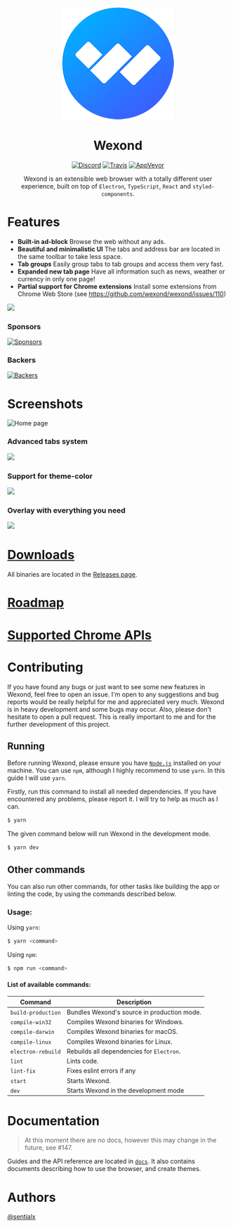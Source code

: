 <p align="center">
  <img src="static/app-icons/icon.png" width="256">
</p>

<div align="center">
  <h1>Wexond</h1>

[![Discord](https://img.shields.io/discord/307605794680209409.svg?style=flat-square)](https://discord.gg/yAA8DdK)
[![Travis](https://img.shields.io/travis/com/wexond/wexond.svg?style=flat-square)](https://travis-ci.com/wexond/wexond)
[![AppVeyor](https://img.shields.io/appveyor/ci/sentialx/wexond.svg?style=flat-square)](https://ci.appveyor.com/project/sentialx/wexond)

Wexond is an extensible web browser with a totally different user experience, built on top of `Electron`, `TypeScript`, `React` and `styled-components`.

</div>

# Features

- **Built-in ad-block** Browse the web without any ads.
- **Beautiful and minimalistic UI** The tabs and address bar are located in the same toolbar to take less space.
- **Tab groups** Easily group tabs to tab groups and access them very fast.
- **Expanded new tab page** Have all information such as news, weather or currency in only one page!
- **Partial support for Chrome extensions** Install some extensions from Chrome Web Store (see https://github.com/wexond/wexond/issues/110)

<a href="https://www.patreon.com/bePatron?u=12270966">
    <img src="https://c5.patreon.com/external/logo/become_a_patron_button@2x.png" width="160">
</a>

### Sponsors
[![Sponsors](https://opencollective.com/wexond/tiers/sponsor.svg?avatarHeight=48)](https://opencollective.com/wexond)

### Backers
[![Backers](https://opencollective.com/wexond/tiers/backer.svg?avatarHeight=48)](https://opencollective.com/wexond)

# Screenshots

![Home page](screenshots/screenshot-1.png)

### Advanced tabs system

![](screenshots/screen1.gif)

### Support for theme-color

![](screenshots/screen2.gif)

### Overlay with everything you need

![](screenshots/screen3.gif)

# [Downloads](https://github.com/wexond/wexond/releases)

All binaries are located in the [Releases page](https://github.com/wexond/wexond/releases).

# [Roadmap](https://github.com/wexond/wexond/projects)

# [Supported Chrome APIs](https://github.com/wexond/wexond/issues/110)

# Contributing

If you have found any bugs or just want to see some new features in Wexond, feel free to open an issue. I'm open to any suggestions and bug reports would be really helpful for me and appreciated very much. Wexond is in heavy development and some bugs may occur. Also, please don't hesitate to open a pull request. This is really important to me and for the further development of this project.

## Running

Before running Wexond, please ensure you have [`Node.js`](https://nodejs.org/en/) installed on your machine. You can use `npm`, although I highly recommend to use `yarn`. In this guide I will use `yarn`.

Firstly, run this command to install all needed dependencies. If you have encountered any problems, please report it. I will try to help as much as I can.
```bash
$ yarn
```

The given command below will run Wexond in the development mode.
```bash
$ yarn dev
```

## Other commands

You can also run other commands, for other tasks like building the app or linting the code, by using the commands described below.

### Usage:

Using `yarn`:
```bash
$ yarn <command>
```

Using `npm`:
```bash
$ npm run <command>
```

#### List of available commands:

| Command            | Description                                 |
| ------------------ | ------------------------------------------- |
| `build-production` | Bundles Wexond's source in production mode. |
| `compile-win32`    | Compiles Wexond binaries for Windows.       |
| `compile-darwin`   | Compiles Wexond binaries for macOS.         |
| `compile-linux`    | Compiles Wexond binaries for Linux.         |
| `electron-rebuild` | Rebuilds all dependencies for `Electron`.   |
| `lint`             | Lints code.                                 |
| `lint-fix`         | Fixes eslint errors if any                  |
| `start`            | Starts Wexond.                              |
| `dev`              | Starts Wexond in the development mode       |

# Documentation

> At this moment there are no docs, however this may change in the future, see #147.

Guides and the API reference are located in [`docs`](docs).
It also contains documents describing how to use the browser, and create themes.

# Authors

[@sentialx](https://github.com/sentialx)
